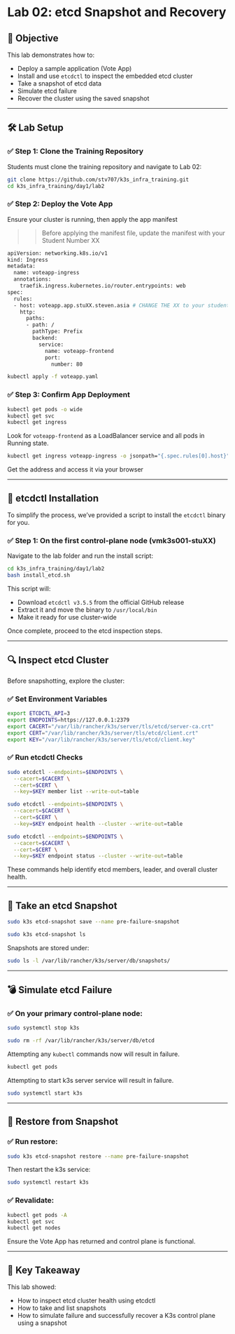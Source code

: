 # Lab 02: etcd Snapshot and Recovery

## 🎯 Objective

This lab demonstrates how to:

* Deploy a sample application (Vote App)
* Install and use `etcdctl` to inspect the embedded etcd cluster
* Take a snapshot of etcd data
* Simulate etcd failure
* Recover the cluster using the saved snapshot

---

## 🛠️ Lab Setup

### ✅ Step 1: Clone the Training Repository

Students must clone the training repository and navigate to Lab 02:

```bash
git clone https://github.com/stv707/k3s_infra_training.git
cd k3s_infra_training/day1/lab2
```

### ✅ Step 2: Deploy the Vote App

Ensure your cluster is running, then apply the app manifest
>> Before applying the manifest file, update the manifest with your Student Number XX 

```bash 
apiVersion: networking.k8s.io/v1
kind: Ingress
metadata:
  name: voteapp-ingress
  annotations:
    traefik.ingress.kubernetes.io/router.entrypoints: web
spec:
  rules:
  - host: voteapp.app.stuXX.steven.asia # CHANGE THE XX to your student number
    http:
      paths:
      - path: /
        pathType: Prefix
        backend:
          service:
            name: voteapp-frontend
            port:
              number: 80

```

```bash
kubectl apply -f voteapp.yaml
```

### ✅ Step 3: Confirm App Deployment

```bash
kubectl get pods -o wide
kubectl get svc
kubectl get ingress
```

Look for `voteapp-frontend` as a LoadBalancer service and all pods in Running state.

```bash 
kubectl get ingress voteapp-ingress -o jsonpath="{.spec.rules[0].host}" | xargs -I{} echo "http://{}"
```
Get the address and access it via your browser 

---

## 🔧 etcdctl Installation

To simplify the process, we’ve provided a script to install the `etcdctl` binary for you.

### ✅ Step 1: On the first control-plane node (vmk3s001-stuXX)

Navigate to the lab folder and run the install script:

```bash
cd k3s_infra_training/day1/lab2
bash install_etcd.sh
```

This script will:

* Download `etcdctl v3.5.5` from the official GitHub release
* Extract it and move the binary to `/usr/local/bin`
* Make it ready for use cluster-wide

Once complete, proceed to the etcd inspection steps.

---

## 🔍 Inspect etcd Cluster

Before snapshotting, explore the cluster:

### ✅ Set Environment Variables

```bash
export ETCDCTL_API=3
export ENDPOINTS=https://127.0.0.1:2379
export CACERT="/var/lib/rancher/k3s/server/tls/etcd/server-ca.crt"
export CERT="/var/lib/rancher/k3s/server/tls/etcd/client.crt"
export KEY="/var/lib/rancher/k3s/server/tls/etcd/client.key"
```

### ✅ Run etcdctl Checks

```bash
sudo etcdctl --endpoints=$ENDPOINTS \
  --cacert=$CACERT \
  --cert=$CERT \
  --key=$KEY member list --write-out=table
```

```bash 
sudo etcdctl --endpoints=$ENDPOINTS \
  --cacert=$CACERT \
  --cert=$CERT \
  --key=$KEY endpoint health --cluster --write-out=table
```

```bash 
sudo etcdctl --endpoints=$ENDPOINTS \
  --cacert=$CACERT \
  --cert=$CERT \
  --key=$KEY endpoint status --cluster --write-out=table
```

These commands help identify etcd members, leader, and overall cluster health.

---

## 💾 Take an etcd Snapshot

```bash
sudo k3s etcd-snapshot save --name pre-failure-snapshot
```

```bash 
sudo k3s etcd-snapshot ls
```

Snapshots are stored under:

```bash
sudo ls -l /var/lib/rancher/k3s/server/db/snapshots/
```

---

## 💣 Simulate etcd Failure

### ✅ On your primary control-plane node:

```bash
sudo systemctl stop k3s
```

```bash 
sudo rm -rf /var/lib/rancher/k3s/server/db/etcd
```

Attempting any `kubectl` commands now will result in failure.


```bash 
kubectl get pods 
```

Attempting to start k3s server service will result in failure.


```bash 
sudo systemctl start k3s
```


---

## 🔁 Restore from Snapshot

### ✅ Run restore:

```bash
sudo k3s etcd-snapshot restore --name pre-failure-snapshot
```

Then restart the k3s service:

```bash
sudo systemctl restart k3s
```

### ✅ Revalidate:

```bash
kubectl get pods -A
kubectl get svc
kubectl get nodes
```

Ensure the Vote App has returned and control plane is functional.

---

## 📌 Key Takeaway

This lab showed:

* How to inspect etcd cluster health using etcdctl
* How to take and list snapshots
* How to simulate failure and successfully recover a K3s control plane using a snapshot
